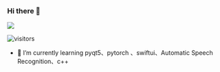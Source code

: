 ### Hi there 👋
![](https://github-readme-stats.vercel.app/api?username=ExplosiveElements)

![visitors](https://visitor-badge.glitch.me/badge?page_id=ExplosiveElements.ExplosiveElementsg&left_color=green&right_color=red)

- 🌱 I’m currently learning pyqt5、pytorch 、swiftui、Automatic Speech Recognition、c++
 <!--
**ExplosiveElements/ExplosiveElements** is a ✨ _special_ ✨ repository because its `README.md` (this file) appears on your GitHub profile.

Here are some ideas to get you started:

- 🔭 I’m currently working on ...
- 🌱 I’m currently learning ...
- 👯 I’m looking to collaborate on ...
- 🤔 I’m looking for help with ...
- 💬 Ask me about ...
- 📫 How to reach me: ...
- 😄 Pronouns: ...
- ⚡ Fun fact: ...
-->
